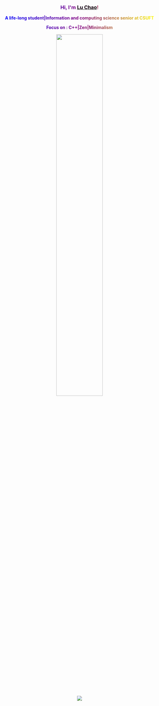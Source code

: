 <h3 align="center" style="
  background: linear-gradient(to right, blue , purple, yellow);
  -webkit-background-clip: text;
  -moz-background-clip: text;
  background-clip: text;
  color: transparent;
  text-align: center;">Hi, I'm <a href="https://looechao.github.io/">Lu Chao</a>!</h3>
<p align="center" style="
  background: linear-gradient(to right, blue , purple, yellow);
  -webkit-background-clip: text;
  -moz-background-clip: text;
  background-clip: text;
  color: transparent;
  text-align: center;"><b>A life-long student|Information and computing science senior at CSUFT</b></p>
<p align="center"style="
  background: linear-gradient(to right, blue , purple, yellow);
  -webkit-background-clip: text;
  -moz-background-clip: text;
  background-clip: text;
  color: transparent;
  text-align: center;"><b>Focus on : C++|Zen|Minimalism</b></p>

<p align="center">
    <img src="https://github-readme-stats.vercel.app/api?username=looechao&theme=radical"  style="width:55%;"/>
</p>


<p align="center">
  <a href="https://count.getloli.com/"><img src="https://count.getloli.com/get/@looechao?theme=asoul"></a>
</p>



<!--
**looechao/looechao** is a ✨ _special_ ✨ repository because its `README.md` (this file) appears on your GitHub profile.

Here are some ideas to get you started:

- 🔭 I’m currently working on ...
- 🌱 I’m currently learning ...
- 👯 I’m looking to collaborate on ...
- 🤔 I’m looking for help with ...
- 💬 Ask me about ...
- 📫 How to reach me: ...
- 😄 Pronouns: ...
- ⚡ Fun fact: ...
-->